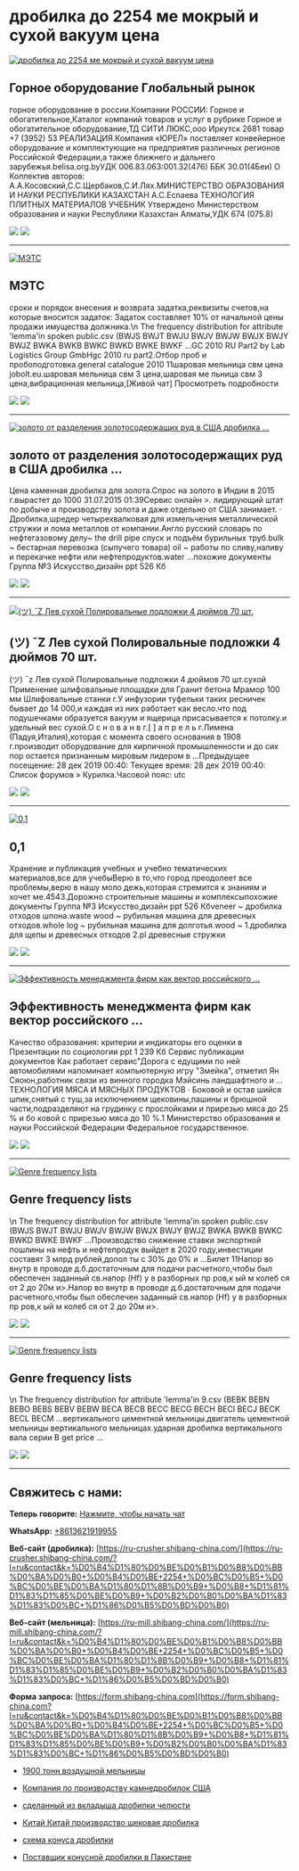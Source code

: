# дробилка до 2254 ме мокрый и сухой вакуум цена

<a href="https://swt.shibang-china.com/?l=ru&img&k=%D0%B4%D1%80%D0%BE%D0%B1%D0%B8%D0%BB%D0%BA%D0%B0+%D0%B4%D0%BE+2254+%D0%BC%D0%B5+%D0%BC%D0%BE%D0%BA%D1%80%D1%8B%D0%B9+%D0%B8+%D1%81%D1%83%D1%85%D0%BE%D0%B9+%D0%B2%D0%B0%D0%BA%D1%83%D1%83%D0%BC+%D1%86%D0%B5%D0%BD%D0%B0" target="_blank">![дробилка до 2254 ме мокрый и сухой вакуум цена](http://static.shibang-china.com/all-800x300/573.jpg)</a>

## Горное оборудование Глобальный рынок
горное оборудование в россии.Компании РОССИИ: Горное и обогатительное,Каталог компаний товаров и услуг в рубрике Горное и обогатительное оборудование,ТД СИТИ ЛЮКС,ooo Иркутск 2681 товар +7 (3952) 53 РЕАЛИЗАЦИЯ.Компания &#171;ЮРЕЛ&#187; поставляет конвейерное оборудование и комплектующие на предприятия различных регионов Российской Федерации,а также ближнего и дальнего зарубежья.belisa.org.byУДК 006.83.063:001.32(476) ББК 30.01(4Беи) О Коллектив авторов: А.А.Косовский,С.С.Щербаков,С.И.Лях.МИНИСТЕРСТВО ОБРАЗОВАНИЯ И НАУКИ РЕСПУБЛИКИ КАЗАХСТАН А.С.Еспаева ТЕХНОЛОГИЯ ПЛИТНЫХ МАТЕРИАЛОВ УЧЕБНИК Утверждено Министерством образования и науки Республики Казахстан Алматы,УДК 674 (075.8)


<a href="https://whatsapp.shibangsoft.com/WhatsApp.php" target="_blank" title="WhatsApp">![](http://static.shibang-china.com/icon/whatsapp.png)</a> <a href="https://swt.shibang-china.com/?l=ru&icon&k=%D0%B4%D1%80%D0%BE%D0%B1%D0%B8%D0%BB%D0%BA%D0%B0+%D0%B4%D0%BE+2254+%D0%BC%D0%B5+%D0%BC%D0%BE%D0%BA%D1%80%D1%8B%D0%B9+%D0%B8+%D1%81%D1%83%D1%85%D0%BE%D0%B9+%D0%B2%D0%B0%D0%BA%D1%83%D1%83%D0%BC+%D1%86%D0%B5%D0%BD%D0%B0" target="_blank">![](http://static.shibang-china.com/icon/chat-ru.png)</a>

---

<a href="https://swt.shibang-china.com/?l=ru&img&k=%D0%B4%D1%80%D0%BE%D0%B1%D0%B8%D0%BB%D0%BA%D0%B0+%D0%B4%D0%BE+2254+%D0%BC%D0%B5+%D0%BC%D0%BE%D0%BA%D1%80%D1%8B%D0%B9+%D0%B8+%D1%81%D1%83%D1%85%D0%BE%D0%B9+%D0%B2%D0%B0%D0%BA%D1%83%D1%83%D0%BC+%D1%86%D0%B5%D0%BD%D0%B0" target="_blank">![МЭТС](http://static.shibang-china.com/all-800x300/138.jpg)</a>

## МЭТС
cроки и порядок внесения и возврата задатка,реквизиты счетов,на которые вносится задаток: Задаток составляет 10% от начальной цены продажи имущества должника.\n The frequency distribution for attribute 'lemma'in spoken public.csv (BWJS BWJT BWJU BWJV BWJW BWJX BWJY BWJZ BWKA BWKB BWKC BWKD BWKE BWKF …GC 2010 RU Part2 by Lab Logistics Group GmbHgc 2010 ru part2.Отбор проб и пробоподготовка.general catalogue 2010 11шаровая мельница свм цена jobolt.eu.шаровая мельница свм 3 цена,шаровая ме льница свм 3 цена,вибрационная мельница,[Живой чат] Просмотреть подробности


<a href="https://whatsapp.shibangsoft.com/WhatsApp.php" target="_blank" title="WhatsApp">![](http://static.shibang-china.com/icon/whatsapp.png)</a> <a href="https://swt.shibang-china.com/?l=ru&icon&k=%D0%B4%D1%80%D0%BE%D0%B1%D0%B8%D0%BB%D0%BA%D0%B0+%D0%B4%D0%BE+2254+%D0%BC%D0%B5+%D0%BC%D0%BE%D0%BA%D1%80%D1%8B%D0%B9+%D0%B8+%D1%81%D1%83%D1%85%D0%BE%D0%B9+%D0%B2%D0%B0%D0%BA%D1%83%D1%83%D0%BC+%D1%86%D0%B5%D0%BD%D0%B0" target="_blank">![](http://static.shibang-china.com/icon/chat-ru.png)</a>

---

<a href="https://swt.shibang-china.com/?l=ru&img&k=%D0%B4%D1%80%D0%BE%D0%B1%D0%B8%D0%BB%D0%BA%D0%B0+%D0%B4%D0%BE+2254+%D0%BC%D0%B5+%D0%BC%D0%BE%D0%BA%D1%80%D1%8B%D0%B9+%D0%B8+%D1%81%D1%83%D1%85%D0%BE%D0%B9+%D0%B2%D0%B0%D0%BA%D1%83%D1%83%D0%BC+%D1%86%D0%B5%D0%BD%D0%B0" target="_blank">![золото от разделения золотосодержащих руд в США дробилка …](http://static.shibang-china.com/all-800x300/1153.jpg)</a>

## золото от разделения золотосодержащих руд в США дробилка …
Цена каменная дробилка для золота.Спрос на золото в Индии в 2015 г.вырастет до 1000 31.07.2015 01:39Сервис онлайн &gt;. лидирующий штат по добыче и производству золота и даже отдельно от США занимает.&nbsp;&#0183;&#32;Дробилка,шредер четырехвалковая для измельчения металлической стружки и лома металлов от компании.Англо русский словарь по нефтегазовому делу~ the drill pipe спуск и подъём бурильных труб.bulk ~ бестарная перевозка (сыпу&#173;чего товара) oil ~ работы по сливу,наливу и перекачке нефти или нефте&#173;продуктов.water …похожие документы Группа №3 Искусство,дизайн ppt 526 Кб


<a href="https://whatsapp.shibangsoft.com/WhatsApp.php" target="_blank" title="WhatsApp">![](http://static.shibang-china.com/icon/whatsapp.png)</a> <a href="https://swt.shibang-china.com/?l=ru&icon&k=%D0%B4%D1%80%D0%BE%D0%B1%D0%B8%D0%BB%D0%BA%D0%B0+%D0%B4%D0%BE+2254+%D0%BC%D0%B5+%D0%BC%D0%BE%D0%BA%D1%80%D1%8B%D0%B9+%D0%B8+%D1%81%D1%83%D1%85%D0%BE%D0%B9+%D0%B2%D0%B0%D0%BA%D1%83%D1%83%D0%BC+%D1%86%D0%B5%D0%BD%D0%B0" target="_blank">![](http://static.shibang-china.com/icon/chat-ru.png)</a>

---

<a href="https://swt.shibang-china.com/?l=ru&img&k=%D0%B4%D1%80%D0%BE%D0%B1%D0%B8%D0%BB%D0%BA%D0%B0+%D0%B4%D0%BE+2254+%D0%BC%D0%B5+%D0%BC%D0%BE%D0%BA%D1%80%D1%8B%D0%B9+%D0%B8+%D1%81%D1%83%D1%85%D0%BE%D0%B9+%D0%B2%D0%B0%D0%BA%D1%83%D1%83%D0%BC+%D1%86%D0%B5%D0%BD%D0%B0" target="_blank">![(ツ) &#175;Z Лев сухой Полировальные подложки 4 дюймов 70 шт.](http://static.shibang-china.com/all-800x300/335.jpg)</a>

## (ツ) &#175;Z Лев сухой Полировальные подложки 4 дюймов 70 шт.
(ツ) &#175;z Лев сухой Полировальные подложки 4 дюймов 70 шт.сухой Применение шлифовальные площадки для Гранит бетона Мрамор 100 мм Шлифовальные станки г.У инфузории туфельки таких ресничек бывает до 14 000,и каждая из них работает как весло.что под подушечками образуется вакуум и ящерица присасывается к потолку.и удельный вес сухой.О с н о в а н в г.[ ] а п р е л ь г.Лимена (Падуя,Италия),которая с момента своего основания в 1908 г.производит оборудование для кирпичной промышленности и до сих пор остается признанным мировым лидером в …Предыдущее посещение: 28 дек 2019 00:40: Текущее время: 28 дек 2019 00:40: Список форумов &#187; Курилка.Часовой пояс: utc


<a href="https://whatsapp.shibangsoft.com/WhatsApp.php" target="_blank" title="WhatsApp">![](http://static.shibang-china.com/icon/whatsapp.png)</a> <a href="https://swt.shibang-china.com/?l=ru&icon&k=%D0%B4%D1%80%D0%BE%D0%B1%D0%B8%D0%BB%D0%BA%D0%B0+%D0%B4%D0%BE+2254+%D0%BC%D0%B5+%D0%BC%D0%BE%D0%BA%D1%80%D1%8B%D0%B9+%D0%B8+%D1%81%D1%83%D1%85%D0%BE%D0%B9+%D0%B2%D0%B0%D0%BA%D1%83%D1%83%D0%BC+%D1%86%D0%B5%D0%BD%D0%B0" target="_blank">![](http://static.shibang-china.com/icon/chat-ru.png)</a>

---

<a href="https://swt.shibang-china.com/?l=ru&img&k=%D0%B4%D1%80%D0%BE%D0%B1%D0%B8%D0%BB%D0%BA%D0%B0+%D0%B4%D0%BE+2254+%D0%BC%D0%B5+%D0%BC%D0%BE%D0%BA%D1%80%D1%8B%D0%B9+%D0%B8+%D1%81%D1%83%D1%85%D0%BE%D0%B9+%D0%B2%D0%B0%D0%BA%D1%83%D1%83%D0%BC+%D1%86%D0%B5%D0%BD%D0%B0" target="_blank">![0,1](http://static.shibang-china.com/all-800x300/706.jpg)</a>

## 0,1
Хранение и публикация учебных и учебно тематических материалов,все для учебыВерю в то,что город преодолеет все проблемы,верю в нашу моло дежь,которая стремится к знаниям и хочет ме.4543.Дорожно строительные машины и комплексыпохожие документы Группа №3 Искусство,дизайн ppt 526 Кбveneer ~ дробилка отходов шпона.waste wood ~ рубильная машина для древесных отходов.whole log ~ рубильная машина для долготья.wood ~ 1.дробилка для щепы и древесных отходов 2.pl древесные стружки


<a href="https://whatsapp.shibangsoft.com/WhatsApp.php" target="_blank" title="WhatsApp">![](http://static.shibang-china.com/icon/whatsapp.png)</a> <a href="https://swt.shibang-china.com/?l=ru&icon&k=%D0%B4%D1%80%D0%BE%D0%B1%D0%B8%D0%BB%D0%BA%D0%B0+%D0%B4%D0%BE+2254+%D0%BC%D0%B5+%D0%BC%D0%BE%D0%BA%D1%80%D1%8B%D0%B9+%D0%B8+%D1%81%D1%83%D1%85%D0%BE%D0%B9+%D0%B2%D0%B0%D0%BA%D1%83%D1%83%D0%BC+%D1%86%D0%B5%D0%BD%D0%B0" target="_blank">![](http://static.shibang-china.com/icon/chat-ru.png)</a>

---

<a href="https://swt.shibang-china.com/?l=ru&img&k=%D0%B4%D1%80%D0%BE%D0%B1%D0%B8%D0%BB%D0%BA%D0%B0+%D0%B4%D0%BE+2254+%D0%BC%D0%B5+%D0%BC%D0%BE%D0%BA%D1%80%D1%8B%D0%B9+%D0%B8+%D1%81%D1%83%D1%85%D0%BE%D0%B9+%D0%B2%D0%B0%D0%BA%D1%83%D1%83%D0%BC+%D1%86%D0%B5%D0%BD%D0%B0" target="_blank">![Эффективность менеджмента фирм как вектор российского …](http://static.shibang-china.com/all-800x300/1090.jpg)</a>

## Эффективность менеджмента фирм как вектор российского …
Качество образования: критерии и индикаторы его оценки в Презентации по социологии ppt 1 239 Кб Сервис публикации документов Как работает сервис&quot;Дорога с едущими по ней автомобилями напоминает компьютерную игру &quot;Змейка&quot;, отметил Ян Сяоюн,работник связи из винного городка Мэйсинь ландшафтного и …ТЕХНОЛОГИЯ МЯСА И МЯСНЫХ ПРОДУКТОВ&nbsp;&#0183;&#32;Боковой и остав шийся шпик,снятый с туш,за исключением щековины,пашины и брюшной части,подразделяют на грудинку с прослойками и прирезью мяса до 25 % и бо ковой с прирезью мяса до 10 %.1 Министерство образования и науки Российской Федерации Федеральное государственное.


<a href="https://whatsapp.shibangsoft.com/WhatsApp.php" target="_blank" title="WhatsApp">![](http://static.shibang-china.com/icon/whatsapp.png)</a> <a href="https://swt.shibang-china.com/?l=ru&icon&k=%D0%B4%D1%80%D0%BE%D0%B1%D0%B8%D0%BB%D0%BA%D0%B0+%D0%B4%D0%BE+2254+%D0%BC%D0%B5+%D0%BC%D0%BE%D0%BA%D1%80%D1%8B%D0%B9+%D0%B8+%D1%81%D1%83%D1%85%D0%BE%D0%B9+%D0%B2%D0%B0%D0%BA%D1%83%D1%83%D0%BC+%D1%86%D0%B5%D0%BD%D0%B0" target="_blank">![](http://static.shibang-china.com/icon/chat-ru.png)</a>

---

<a href="https://swt.shibang-china.com/?l=ru&img&k=%D0%B4%D1%80%D0%BE%D0%B1%D0%B8%D0%BB%D0%BA%D0%B0+%D0%B4%D0%BE+2254+%D0%BC%D0%B5+%D0%BC%D0%BE%D0%BA%D1%80%D1%8B%D0%B9+%D0%B8+%D1%81%D1%83%D1%85%D0%BE%D0%B9+%D0%B2%D0%B0%D0%BA%D1%83%D1%83%D0%BC+%D1%86%D0%B5%D0%BD%D0%B0" target="_blank">![Genre frequency lists](http://static.shibang-china.com/all-800x300/602.jpg)</a>

## Genre frequency lists
\n The frequency distribution for attribute 'lemma'in spoken public.csv (BWJS BWJT BWJU BWJV BWJW BWJX BWJY BWJZ BWKA BWKB BWKC BWKD BWKE BWKF …Производство снижение ставки экспортной пошлины на нефть и нефтепродук выйдет в 2020 году,инвестиции составят 3 млрд рублей,допол ты с 30% до 0% и …Билет 11Напор во внутр в проводе д.б.достаточным для подачи расчетного,чтобы был обеспечен заданный св.напор (Hf) у в разборных пр ров,к ый м колеб ся от 2 до 20м и&gt;.Напор во внутр в проводе д.б.достаточным для подачи расчетного,чтобы был обеспечен заданный св.напор (Hf) у в разборных пр ров,к ый м колеб ся от 2 до 20м и&gt;.


<a href="https://whatsapp.shibangsoft.com/WhatsApp.php" target="_blank" title="WhatsApp">![](http://static.shibang-china.com/icon/whatsapp.png)</a> <a href="https://swt.shibang-china.com/?l=ru&icon&k=%D0%B4%D1%80%D0%BE%D0%B1%D0%B8%D0%BB%D0%BA%D0%B0+%D0%B4%D0%BE+2254+%D0%BC%D0%B5+%D0%BC%D0%BE%D0%BA%D1%80%D1%8B%D0%B9+%D0%B8+%D1%81%D1%83%D1%85%D0%BE%D0%B9+%D0%B2%D0%B0%D0%BA%D1%83%D1%83%D0%BC+%D1%86%D0%B5%D0%BD%D0%B0" target="_blank">![](http://static.shibang-china.com/icon/chat-ru.png)</a>

---

<a href="https://swt.shibang-china.com/?l=ru&img&k=%D0%B4%D1%80%D0%BE%D0%B1%D0%B8%D0%BB%D0%BA%D0%B0+%D0%B4%D0%BE+2254+%D0%BC%D0%B5+%D0%BC%D0%BE%D0%BA%D1%80%D1%8B%D0%B9+%D0%B8+%D1%81%D1%83%D1%85%D0%BE%D0%B9+%D0%B2%D0%B0%D0%BA%D1%83%D1%83%D0%BC+%D1%86%D0%B5%D0%BD%D0%B0" target="_blank">![Genre frequency lists](http://static.shibang-china.com/all-800x300/372.jpg)</a>

## Genre frequency lists
\n The frequency distribution for attribute 'lemma'in 9.csv (BEBK BEBN BEBO BEBS BEBV BEBW BECA BECB BECC BECG BECH BECI BECJ BECK BECL BECM …вертикального цементной мельницы.двигатель цементной мельницы вертикального мельницах.ударная дробилка вертикального вала серии B get price …

<a href="https://whatsapp.shibangsoft.com/WhatsApp.php" target="_blank" title="WhatsApp">![](http://static.shibang-china.com/icon/whatsapp.png)</a> <a href="https://swt.shibang-china.com/?l=ru&icon&k=%D0%B4%D1%80%D0%BE%D0%B1%D0%B8%D0%BB%D0%BA%D0%B0+%D0%B4%D0%BE+2254+%D0%BC%D0%B5+%D0%BC%D0%BE%D0%BA%D1%80%D1%8B%D0%B9+%D0%B8+%D1%81%D1%83%D1%85%D0%BE%D0%B9+%D0%B2%D0%B0%D0%BA%D1%83%D1%83%D0%BC+%D1%86%D0%B5%D0%BD%D0%B0" target="_blank">![](http://static.shibang-china.com/icon/chat-ru.png)</a>

---
## Свяжитесь с нами:

**Теперь говорите:** [Нажмите, чтобы начать чат](https://swt.shibang-china.com?l=ru&contact&k=%D0%B4%D1%80%D0%BE%D0%B1%D0%B8%D0%BB%D0%BA%D0%B0+%D0%B4%D0%BE+2254+%D0%BC%D0%B5+%D0%BC%D0%BE%D0%BA%D1%80%D1%8B%D0%B9+%D0%B8+%D1%81%D1%83%D1%85%D0%BE%D0%B9+%D0%B2%D0%B0%D0%BA%D1%83%D1%83%D0%BC+%D1%86%D0%B5%D0%BD%D0%B0)

**WhatsApp:**  [+8613621919955](https://whatsapp.shibangsoft.com/WhatsApp.php)

**Веб-сайт (дробилка):** [https://ru-crusher.shibang-china.com/](https://ru-crusher.shibang-china.com/?l=ru&contact&k=%D0%B4%D1%80%D0%BE%D0%B1%D0%B8%D0%BB%D0%BA%D0%B0+%D0%B4%D0%BE+2254+%D0%BC%D0%B5+%D0%BC%D0%BE%D0%BA%D1%80%D1%8B%D0%B9+%D0%B8+%D1%81%D1%83%D1%85%D0%BE%D0%B9+%D0%B2%D0%B0%D0%BA%D1%83%D1%83%D0%BC+%D1%86%D0%B5%D0%BD%D0%B0)

**Веб-сайт (мельница):** [https://ru-mill.shibang-china.com/](https://ru-mill.shibang-china.com/?l=ru&contact&k=%D0%B4%D1%80%D0%BE%D0%B1%D0%B8%D0%BB%D0%BA%D0%B0+%D0%B4%D0%BE+2254+%D0%BC%D0%B5+%D0%BC%D0%BE%D0%BA%D1%80%D1%8B%D0%B9+%D0%B8+%D1%81%D1%83%D1%85%D0%BE%D0%B9+%D0%B2%D0%B0%D0%BA%D1%83%D1%83%D0%BC+%D1%86%D0%B5%D0%BD%D0%B0)

**Форма запроса:** [https://form.shibang-china.com](https://form.shibang-china.com?l=ru&contact&k=%D0%B4%D1%80%D0%BE%D0%B1%D0%B8%D0%BB%D0%BA%D0%B0+%D0%B4%D0%BE+2254+%D0%BC%D0%B5+%D0%BC%D0%BE%D0%BA%D1%80%D1%8B%D0%B9+%D0%B8+%D1%81%D1%83%D1%85%D0%BE%D0%B9+%D0%B2%D0%B0%D0%BA%D1%83%D1%83%D0%BC+%D1%86%D0%B5%D0%BD%D0%B0)

* [1900 тонн воздушной мельницы](../123/1900%20%D1%82%D0%BE%D0%BD%D0%BD%20%D0%B2%D0%BE%D0%B7%D0%B4%D1%83%D1%88%D0%BD%D0%BE%D0%B9%20%D0%BC%D0%B5%D0%BB%D1%8C%D0%BD%D0%B8%D1%86%D1%8B.md)

* [Компания по производству камнедробилок США](../124/%D0%9A%D0%BE%D0%BC%D0%BF%D0%B0%D0%BD%D0%B8%D1%8F%20%D0%BF%D0%BE%20%D0%BF%D1%80%D0%BE%D0%B8%D0%B7%D0%B2%D0%BE%D0%B4%D1%81%D1%82%D0%B2%D1%83%20%D0%BA%D0%B0%D0%BC%D0%BD%D0%B5%D0%B4%D1%80%D0%BE%D0%B1%D0%B8%D0%BB%D0%BE%D0%BA%20%D0%A1%D0%A8%D0%90.md)

* [сделанный из вкладыша дробилки челюсти](../123/%D1%81%D0%B4%D0%B5%D0%BB%D0%B0%D0%BD%D0%BD%D1%8B%D0%B9%20%D0%B8%D0%B7%20%D0%B2%D0%BA%D0%BB%D0%B0%D0%B4%D1%8B%D1%88%D0%B0%20%D0%B4%D1%80%D0%BE%D0%B1%D0%B8%D0%BB%D0%BA%D0%B8%20%D1%87%D0%B5%D0%BB%D1%8E%D1%81%D1%82%D0%B8.md)

* [Китай Китай производство щековая дробилка](../121/%D0%9A%D0%B8%D1%82%D0%B0%D0%B9%20%D0%9A%D0%B8%D1%82%D0%B0%D0%B9%20%D0%BF%D1%80%D0%BE%D0%B8%D0%B7%D0%B2%D0%BE%D0%B4%D1%81%D1%82%D0%B2%D0%BE%20%D1%89%D0%B5%D0%BA%D0%BE%D0%B2%D0%B0%D1%8F%20%D0%B4%D1%80%D0%BE%D0%B1%D0%B8%D0%BB%D0%BA%D0%B0.md)

* [схема конуса дробилки](../121/%D1%81%D1%85%D0%B5%D0%BC%D0%B0%20%D0%BA%D0%BE%D0%BD%D1%83%D1%81%D0%B0%20%D0%B4%D1%80%D0%BE%D0%B1%D0%B8%D0%BB%D0%BA%D0%B8.md)

* [Поставщик конусной дробилки в Пакистане](../121/%D0%9F%D0%BE%D1%81%D1%82%D0%B0%D0%B2%D1%89%D0%B8%D0%BA%20%D0%BA%D0%BE%D0%BD%D1%83%D1%81%D0%BD%D0%BE%D0%B9%20%D0%B4%D1%80%D0%BE%D0%B1%D0%B8%D0%BB%D0%BA%D0%B8%20%D0%B2%20%D0%9F%D0%B0%D0%BA%D0%B8%D1%81%D1%82%D0%B0%D0%BD%D0%B5.md)
